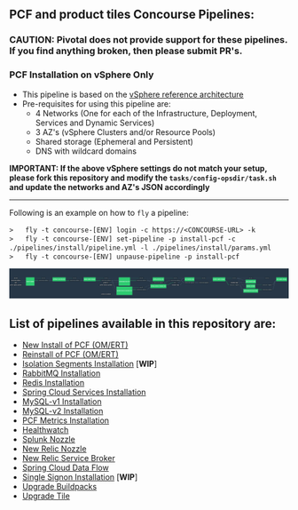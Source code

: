 PCF and product tiles Concourse Pipelines:
---

### CAUTION: Pivotal does not provide support for these pipelines. If you find anything broken, then please submit PR's.


### PCF Installation on vSphere Only

-	This pipeline is based on the [vSphere reference architecture](http://docs.pivotal.io/pivotalcf/1-10/refarch/vsphere/vsphere_ref_arch.html)
-	Pre-requisites for using this pipeline are:
	-	4 Networks (One for each of the Infrastructure, Deployment, Services and Dynamic Services)
	-	3 AZ's (vSphere Clusters and/or Resource Pools)
	- Shared storage (Ephemeral and Persistent)
	-	DNS with wildcard domains

**IMPORTANT: If the above vSphere settings do not match your setup, please fork this repository and modify the `tasks/config-opsdir/task.sh` and update the networks and AZ's JSON accordingly**

-----------------------------------------------------------------------------

Following is an example on how to `fly` a pipeline:

```
>	fly -t concourse-[ENV] login -c https://<CONCOURSE-URL> -k
>	fly -t concourse-[ENV] set-pipeline -p install-pcf -c ./pipelines/install/pipeline.yml -l ./pipelines/install/params.yml
>	fly -t concourse-[ENV] unpause-pipeline -p install-pcf
```

![](./pipelines/images/pipeline_new.png)

List of pipelines available in this repository are:
---

-	[New Install of PCF (OM/ERT)](./pipelines/install)
-	[Reinstall of PCF (OM/ERT)](./pipelines/reinstall)
-	[Isolation Segments Installation](./pipelines/tiles/isolation-segments) [**WIP**]
-	[RabbitMQ Installation](./pipelines/tiles/rabbitmq)
-	[Redis Installation](./pipelines/tiles/redis)
-	[Spring Cloud Services Installation](./pipelines/tiles/spring-cloud-services)
-	[MySQL-v1 Installation](./pipelines/tiles/mysql)
-	[MySQL-v2 Installation](./pipelines/tiles/mysql-v2)
-	[PCF Metrics Installation](./pipelines/tiles/pcf-metrics)
- [Healthwatch](./pipelines/tiles/healthwatch)
- [Splunk Nozzle](./pipelines/tiles/splunk-nozzle)
- [New Relic Nozzle](./pipelines/tiles/new-relic-nozzle)
- [New Relic Service Broker](./pipelines/tiles/new-relic-service-broker)
- [Spring Cloud Data Flow](./pipelines/tiles/spring-cloud-data-flow)
-	[Single Signon Installation](./pipelines/tiles/single-signon) [**WIP**]
-	[Upgrade Buildpacks](./pipelines/upgrade-buildpack)
-	[Upgrade Tile](./pipelines/upgrade-tile)
